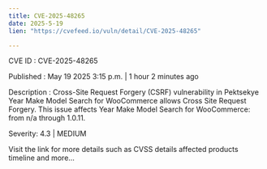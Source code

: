 ```yaml
---
title: CVE-2025-48265
date: 2025-5-19
lien: "https://cvefeed.io/vuln/detail/CVE-2025-48265"

---
```


CVE ID : CVE-2025-48265

Published :  May 19
2025
3:15 p.m. | 1 hour
2 minutes ago

Description : Cross-Site Request Forgery (CSRF) vulnerability in Pektsekye Year Make Model Search for WooCommerce allows Cross Site Request Forgery. This issue affects Year Make Model Search for WooCommerce: from n/a through 1.0.11.

Severity: 4.3 | MEDIUM

Visit the link for more details
such as CVSS details
affected products
timeline
and more...
